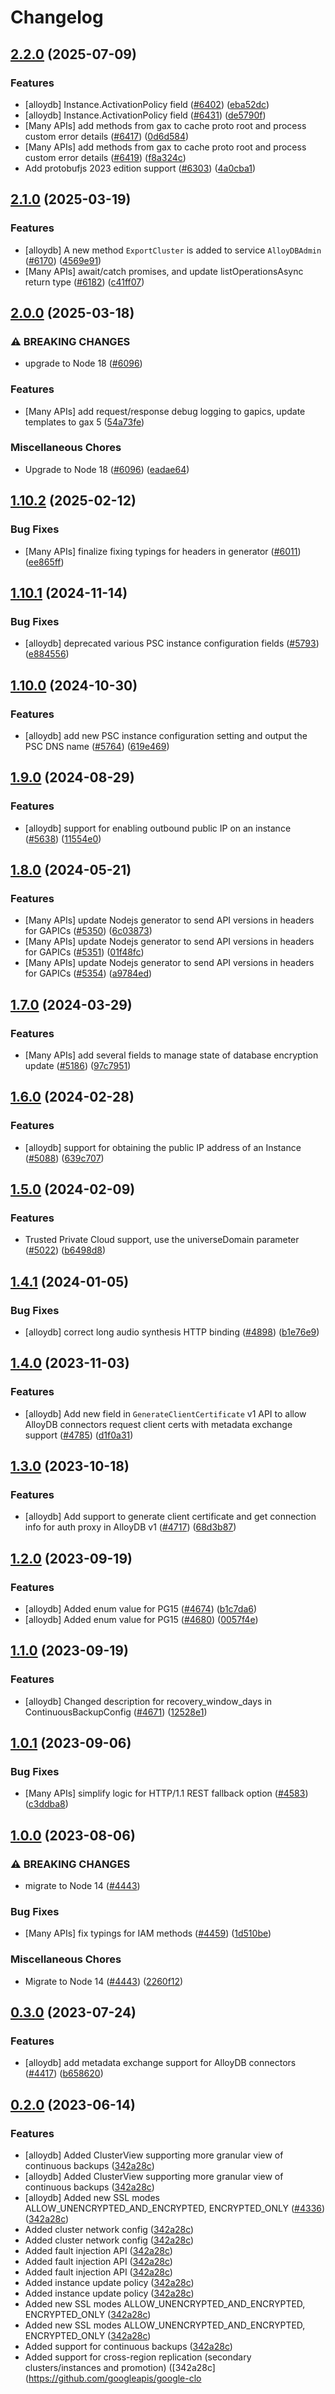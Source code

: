 # Changelog

## [2.2.0](https://github.com/googleapis/google-cloud-node/compare/alloydb-v2.1.0...alloydb-v2.2.0) (2025-07-09)


### Features

* [alloydb] Instance.ActivationPolicy field ([#6402](https://github.com/googleapis/google-cloud-node/issues/6402)) ([eba52dc](https://github.com/googleapis/google-cloud-node/commit/eba52dc0adc496d289129ddf05b4c1bc39423a2b))
* [alloydb] Instance.ActivationPolicy field ([#6431](https://github.com/googleapis/google-cloud-node/issues/6431)) ([de5790f](https://github.com/googleapis/google-cloud-node/commit/de5790faad12bd61164655dd1cf95ff2644bcac5))
* [Many APIs] add methods from gax to cache proto root and process custom error details ([#6417](https://github.com/googleapis/google-cloud-node/issues/6417)) ([0d6d584](https://github.com/googleapis/google-cloud-node/commit/0d6d584a0c5c8f9f96daf3ede46f9440758e0f35))
* [Many APIs] add methods from gax to cache proto root and process custom error details ([#6419](https://github.com/googleapis/google-cloud-node/issues/6419)) ([f8a324c](https://github.com/googleapis/google-cloud-node/commit/f8a324ca5c3bc0f730e4ed67d9407c44f2414936))
* Add protobufjs 2023 edition support ([#6303](https://github.com/googleapis/google-cloud-node/issues/6303)) ([4a0cba1](https://github.com/googleapis/google-cloud-node/commit/4a0cba1e41a9aeb9c15ad31487ef013c8277cfef))

## [2.1.0](https://github.com/googleapis/google-cloud-node/compare/alloydb-v2.0.0...alloydb-v2.1.0) (2025-03-19)


### Features

* [alloydb] A new method `ExportCluster` is added to service `AlloyDBAdmin` ([#6170](https://github.com/googleapis/google-cloud-node/issues/6170)) ([4569e91](https://github.com/googleapis/google-cloud-node/commit/4569e91b5f4c888cd52dd795dbe27cddf0801f51))
* [Many APIs] await/catch promises, and update listOperationsAsync return type ([#6182](https://github.com/googleapis/google-cloud-node/issues/6182)) ([c41ff07](https://github.com/googleapis/google-cloud-node/commit/c41ff0729b65a1207978b4029d6369cc0552e0bf))

## [2.0.0](https://github.com/googleapis/google-cloud-node/compare/alloydb-v1.10.2...alloydb-v2.0.0) (2025-03-18)


### ⚠ BREAKING CHANGES

* upgrade to Node 18 ([#6096](https://github.com/googleapis/google-cloud-node/issues/6096))

### Features

* [Many APIs] add request/response debug logging to gapics, update templates to gax 5  ([54a73fe](https://github.com/googleapis/google-cloud-node/commit/54a73fe74eab0675c006f24d5f1e4574c44d829b))


### Miscellaneous Chores

* Upgrade to Node 18 ([#6096](https://github.com/googleapis/google-cloud-node/issues/6096)) ([eadae64](https://github.com/googleapis/google-cloud-node/commit/eadae64d54e07aa2c65097ea52e65008d4e87436))

## [1.10.2](https://github.com/googleapis/google-cloud-node/compare/alloydb-v1.10.1...alloydb-v1.10.2) (2025-02-12)


### Bug Fixes

* [Many APIs] finalize fixing typings for headers in generator ([#6011](https://github.com/googleapis/google-cloud-node/issues/6011)) ([ee865ff](https://github.com/googleapis/google-cloud-node/commit/ee865ff34a696fbd657e4cfb6cc4be2f6651f77a))

## [1.10.1](https://github.com/googleapis/google-cloud-node/compare/alloydb-v1.10.0...alloydb-v1.10.1) (2024-11-14)


### Bug Fixes

* [alloydb] deprecated various PSC instance configuration fields ([#5793](https://github.com/googleapis/google-cloud-node/issues/5793)) ([e884556](https://github.com/googleapis/google-cloud-node/commit/e8845566dcf841c5fb2946b5903b63d6298fd901))

## [1.10.0](https://github.com/googleapis/google-cloud-node/compare/alloydb-v1.9.0...alloydb-v1.10.0) (2024-10-30)


### Features

* [alloydb] add new PSC instance configuration setting and output the PSC DNS name ([#5764](https://github.com/googleapis/google-cloud-node/issues/5764)) ([619e469](https://github.com/googleapis/google-cloud-node/commit/619e469914af5506e47d26ff01887dbfeef99131))

## [1.9.0](https://github.com/googleapis/google-cloud-node/compare/alloydb-v1.8.0...alloydb-v1.9.0) (2024-08-29)


### Features

* [alloydb] support for enabling outbound public IP on an instance ([#5638](https://github.com/googleapis/google-cloud-node/issues/5638)) ([11554e0](https://github.com/googleapis/google-cloud-node/commit/11554e0847734bff0b1c68007fd5227ae2008b87))

## [1.8.0](https://github.com/googleapis/google-cloud-node/compare/alloydb-v1.7.0...alloydb-v1.8.0) (2024-05-21)


### Features

* [Many APIs] update Nodejs generator to send API versions in headers for GAPICs ([#5350](https://github.com/googleapis/google-cloud-node/issues/5350)) ([6c03873](https://github.com/googleapis/google-cloud-node/commit/6c038731de1f36456042e6b4ecf2a9686be662c7))
* [Many APIs] update Nodejs generator to send API versions in headers for GAPICs ([#5351](https://github.com/googleapis/google-cloud-node/issues/5351)) ([01f48fc](https://github.com/googleapis/google-cloud-node/commit/01f48fce63ec4ddf801d59ee2b8c0db9f6fb8372))
* [Many APIs] update Nodejs generator to send API versions in headers for GAPICs ([#5354](https://github.com/googleapis/google-cloud-node/issues/5354)) ([a9784ed](https://github.com/googleapis/google-cloud-node/commit/a9784ed3db6ee96d171762308bbbcd57390b6866))

## [1.7.0](https://github.com/googleapis/google-cloud-node/compare/alloydb-v1.6.0...alloydb-v1.7.0) (2024-03-29)


### Features

* [Many APIs] add several fields to manage state of database encryption update ([#5186](https://github.com/googleapis/google-cloud-node/issues/5186)) ([97c7951](https://github.com/googleapis/google-cloud-node/commit/97c7951481ef70d8f49c3d218f7c22ce00df9174))

## [1.6.0](https://github.com/googleapis/google-cloud-node/compare/alloydb-v1.5.0...alloydb-v1.6.0) (2024-02-28)


### Features

* [alloydb] support for obtaining the public IP address of an Instance ([#5088](https://github.com/googleapis/google-cloud-node/issues/5088)) ([639c707](https://github.com/googleapis/google-cloud-node/commit/639c7076472d2e77845e2e5fdda954608566f852))

## [1.5.0](https://github.com/googleapis/google-cloud-node/compare/alloydb-v1.4.1...alloydb-v1.5.0) (2024-02-09)


### Features

* Trusted Private Cloud support, use the universeDomain parameter  ([#5022](https://github.com/googleapis/google-cloud-node/issues/5022)) ([b6498d8](https://github.com/googleapis/google-cloud-node/commit/b6498d8580d056817981dedbaa0ea5d82e9dccc2))

## [1.4.1](https://github.com/googleapis/google-cloud-node/compare/alloydb-v1.4.0...alloydb-v1.4.1) (2024-01-05)


### Bug Fixes

* [alloydb] correct long audio synthesis HTTP binding ([#4898](https://github.com/googleapis/google-cloud-node/issues/4898)) ([b1e76e9](https://github.com/googleapis/google-cloud-node/commit/b1e76e9e52831d1c786918a99a4d96c74d8141f5))

## [1.4.0](https://github.com/googleapis/google-cloud-node/compare/alloydb-v1.3.0...alloydb-v1.4.0) (2023-11-03)


### Features

* [alloydb] Add new field in `GenerateClientCertificate` v1 API to allow AlloyDB connectors request client certs with metadata exchange support ([#4785](https://github.com/googleapis/google-cloud-node/issues/4785)) ([d1f0a31](https://github.com/googleapis/google-cloud-node/commit/d1f0a31372a93d8230cf3374e857bf4b1d2436fe))

## [1.3.0](https://github.com/googleapis/google-cloud-node/compare/alloydb-v1.2.0...alloydb-v1.3.0) (2023-10-18)


### Features

* [alloydb] Add support to generate client certificate and get connection info for auth proxy in AlloyDB v1 ([#4717](https://github.com/googleapis/google-cloud-node/issues/4717)) ([68d3b87](https://github.com/googleapis/google-cloud-node/commit/68d3b870717e0cc37afde596acfaefc5737a5857))

## [1.2.0](https://github.com/googleapis/google-cloud-node/compare/alloydb-v1.1.0...alloydb-v1.2.0) (2023-09-19)


### Features

* [alloydb] Added enum value for PG15 ([#4674](https://github.com/googleapis/google-cloud-node/issues/4674)) ([b1c7da6](https://github.com/googleapis/google-cloud-node/commit/b1c7da692c0c62d74f66158ea965dca0500db27f))
* [alloydb] Added enum value for PG15 ([#4680](https://github.com/googleapis/google-cloud-node/issues/4680)) ([0057f4e](https://github.com/googleapis/google-cloud-node/commit/0057f4eaa3b73c24b5e2eadaaf92338e357a82f0))

## [1.1.0](https://github.com/googleapis/google-cloud-node/compare/alloydb-v1.0.1...alloydb-v1.1.0) (2023-09-19)


### Features

* [alloydb] Changed description for recovery_window_days in ContinuousBackupConfig ([#4671](https://github.com/googleapis/google-cloud-node/issues/4671)) ([12528e1](https://github.com/googleapis/google-cloud-node/commit/12528e16d13a4aeca66162bd5f51bb1547ec410e))

## [1.0.1](https://github.com/googleapis/google-cloud-node/compare/alloydb-v1.0.0...alloydb-v1.0.1) (2023-09-06)


### Bug Fixes

* [Many APIs] simplify logic for HTTP/1.1 REST fallback option ([#4583](https://github.com/googleapis/google-cloud-node/issues/4583)) ([c3ddba8](https://github.com/googleapis/google-cloud-node/commit/c3ddba8df9fee6185e36a4e99f7c67b0319f1242))

## [1.0.0](https://github.com/googleapis/google-cloud-node/compare/alloydb-v0.3.0...alloydb-v1.0.0) (2023-08-06)


### ⚠ BREAKING CHANGES

* migrate to Node 14 ([#4443](https://github.com/googleapis/google-cloud-node/issues/4443))

### Bug Fixes

* [Many APIs] fix typings for IAM methods ([#4459](https://github.com/googleapis/google-cloud-node/issues/4459)) ([1d510be](https://github.com/googleapis/google-cloud-node/commit/1d510bef5bd7b0ac3552b4729ef3d9ebe1ac3dc4))


### Miscellaneous Chores

* Migrate to Node 14 ([#4443](https://github.com/googleapis/google-cloud-node/issues/4443)) ([2260f12](https://github.com/googleapis/google-cloud-node/commit/2260f12543d171bda95345e53475f5f0fdc45770))

## [0.3.0](https://github.com/googleapis/google-cloud-node/compare/alloydb-v0.2.0...alloydb-v0.3.0) (2023-07-24)


### Features

* [alloydb] add metadata exchange support for AlloyDB connectors ([#4417](https://github.com/googleapis/google-cloud-node/issues/4417)) ([b658620](https://github.com/googleapis/google-cloud-node/commit/b658620294d3aefd02afd17b762f410bb623c8da))

## [0.2.0](https://github.com/googleapis/google-cloud-node/compare/alloydb-v0.1.1...alloydb-v0.2.0) (2023-06-14)


### Features

* [alloydb] Added ClusterView supporting more granular view of continuous backups ([342a28c](https://github.com/googleapis/google-cloud-node/commit/342a28c3e06848325744e9d80a046ca1ed4dbc5f))
* [alloydb] Added ClusterView supporting more granular view of continuous backups ([342a28c](https://github.com/googleapis/google-cloud-node/commit/342a28c3e06848325744e9d80a046ca1ed4dbc5f))
* [alloydb] Added new SSL modes ALLOW_UNENCRYPTED_AND_ENCRYPTED, ENCRYPTED_ONLY ([#4336](https://github.com/googleapis/google-cloud-node/issues/4336)) ([342a28c](https://github.com/googleapis/google-cloud-node/commit/342a28c3e06848325744e9d80a046ca1ed4dbc5f))
* Added cluster network config ([342a28c](https://github.com/googleapis/google-cloud-node/commit/342a28c3e06848325744e9d80a046ca1ed4dbc5f))
* Added cluster network config ([342a28c](https://github.com/googleapis/google-cloud-node/commit/342a28c3e06848325744e9d80a046ca1ed4dbc5f))
* Added fault injection API ([342a28c](https://github.com/googleapis/google-cloud-node/commit/342a28c3e06848325744e9d80a046ca1ed4dbc5f))
* Added fault injection API ([342a28c](https://github.com/googleapis/google-cloud-node/commit/342a28c3e06848325744e9d80a046ca1ed4dbc5f))
* Added fault injection API ([342a28c](https://github.com/googleapis/google-cloud-node/commit/342a28c3e06848325744e9d80a046ca1ed4dbc5f))
* Added instance update policy ([342a28c](https://github.com/googleapis/google-cloud-node/commit/342a28c3e06848325744e9d80a046ca1ed4dbc5f))
* Added instance update policy ([342a28c](https://github.com/googleapis/google-cloud-node/commit/342a28c3e06848325744e9d80a046ca1ed4dbc5f))
* Added new SSL modes ALLOW_UNENCRYPTED_AND_ENCRYPTED, ENCRYPTED_ONLY ([342a28c](https://github.com/googleapis/google-cloud-node/commit/342a28c3e06848325744e9d80a046ca1ed4dbc5f))
* Added new SSL modes ALLOW_UNENCRYPTED_AND_ENCRYPTED, ENCRYPTED_ONLY ([342a28c](https://github.com/googleapis/google-cloud-node/commit/342a28c3e06848325744e9d80a046ca1ed4dbc5f))
* Added support for continuous backups ([342a28c](https://github.com/googleapis/google-cloud-node/commit/342a28c3e06848325744e9d80a046ca1ed4dbc5f))
* Added support for cross-region replication (secondary clusters/instances and promotion) ([342a28c](https://github.com/googleapis/google-clo